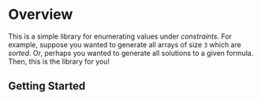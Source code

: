 # Overview

This is a simple library for enumerating values under _constraints_.
For example, suppose you wanted to generate all arrays of size `3`
which are _sorted_.  Or, perhaps you wanted to generate all solutions
to a given formula.  Then, this is the library for you!

## Getting Started

